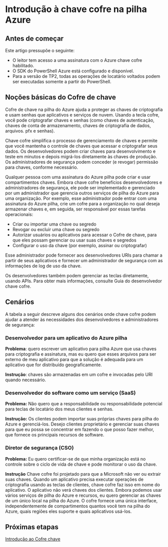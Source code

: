 <properties
    pageTitle="Introdução de pilha chave cofre Azure | Microsoft Azure"
    description="Saiba como o Azure pilha chave cofre gerencia chaves e senhas"
    services="azure-stack"
    documentationCenter=""
    authors="rlfmendes"
    manager="natmack"
    editor=""/>

<tags
    ms.service="azure-stack"
    ms.workload="na"
    ms.tgt_pltfrm="na"
    ms.devlang="na"
    ms.topic="get-started-article"
    ms.date="09/26/2016"
    ms.author="ricardom"/>

# <a name="introduction-to-key-vault-in-azure-stack"></a>Introdução à chave cofre na pilha Azure #

## <a name="before-you-start"></a>Antes de começar

Este artigo pressupõe o seguinte:

- O leitor tem acesso a uma assinatura com o Azure chave cofre habilitado.
- O SDK do PowerShell Azure está configurado e disponível.
- Para a versão de TP2, todas as operações de locatário voltados podem ser executadas somente a partir do PowerShell.

## <a name="key-vault-basics"></a>Noções básicas do Cofre de chave

Cofre de chave na pilha do Azure ajuda a proteger as chaves de criptografia e usam senhas que aplicativos e serviços de nuvem. Usando a tecla cofre, você pode criptografar chaves e senhas (como chaves de autenticação, chaves de conta de armazenamento, chaves de criptografia de dados, arquivos. pfx e senhas).

Chave cofre simplifica o processo de gerenciamento de chaves e permite que você mantenha o controle de chaves que acessar e criptografar seus dados. Os desenvolvedores podem criar chaves para desenvolvimento e teste em minutos e depois migrá-los diretamente às chaves de produção. Os administradores de segurança podem conceder (e revogar) permissão para chaves, conforme necessário.

Qualquer pessoa com uma assinatura do Azure pilha pode criar e usar compartimentos chaves. Embora chave cofre benefícios desenvolvedores e administradores de segurança, ele pode ser implementado e gerenciado por um administrador que gerencia outros serviços de pilha do Azure para uma organização. Por exemplo, esse administrador pode entrar com uma assinatura do Azure pilha, crie um cofre para a organização no qual deseja armazenar chaves e, em seguida, ser responsável por essas tarefas operacionais:

- Criar ou importar uma chave ou segredo
- Revogar ou excluir uma chave ou segredo
- Autorizar usuários ou aplicativos para acessar o Cofre de chave, para que eles possam gerenciar ou usar suas chaves e segredos
- Configurar o uso da chave (por exemplo, assinar ou criptografar)

Esse administrador pode fornecer aos desenvolvedores URIs para chamar a partir de seus aplicativos e fornecer um administrador de segurança com as informações de log de uso da chave.

Os desenvolvedores também podem gerenciar as teclas diretamente, usando APIs. Para obter mais informações, consulte Guia do desenvolvedor chave cofre.

## <a name="scenarios"></a>Cenários

A tabela a seguir descreve alguns dos cenários onde chave cofre podem ajudar a atender às necessidades dos desenvolvedores e administradores de segurança:


### <a name="developer-for-an-azure-stack-application"></a>Desenvolvedor para um aplicativo do Azure pilha

**Problema**: quero escrever um aplicativo para pilha Azure que usa chaves para criptografia e assinatura, mas eu quero que esses arquivos para ser externo de meu aplicativo para que a solução é adequada para um aplicativo que for distribuído geograficamente.

**Instrução**: chaves são armazenadas em um cofre e invocadas pelo URI quando necessário.


### <a name="developer-for-software-as-a-service-saas"></a>Desenvolvedor do software como um serviço (SaaS)

**Problema:** Não quero que a responsabilidade ou responsabilidade potencial para teclas de locatário dos meus clientes e senhas.

**Instrução:** Os clientes podem importar suas próprias chaves para pilha do Azure e gerenciá-los. Desejo clientes proprietário e gerenciar suas chaves para que eu possa se concentrar em fazendo o que posso fazer melhor, que fornece os principais recursos de software.


### <a name="chief-security-officer-cso"></a>Diretor de segurança (CSO)

**Problema:** Eu quero certificar-se de que minha organização está no controle sobre o ciclo de vida de chave e pode monitorar o uso da chave.

**Instrução** Chave cofre foi projetado para que a Microsoft não ver ou extrair suas chaves.  Quando um aplicativo precisa executar operações de criptografia usando as teclas de clientes, chave cofre faz isso em nome do aplicativo. O aplicativo não verá chaves dos clientes.  Embora podemos usar vários serviços de pilha do Azure e recursos, eu quero gerenciar as chaves de um único local na pilha do Azure. O cofre fornece uma única interface, independentemente de compartimentos quantos você tem na pilha do Azure, quais regiões eles suporte e quais aplicativos usá-los.

## <a name="next-steps"></a>Próximas etapas

[Introdução ao Cofre chave](azure-stack-kv-getting-started.md)
